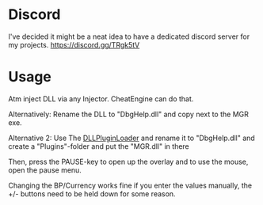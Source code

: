 # Discord
I've decided it might be a neat idea to have a dedicated discord server for my projects.
https://discord.gg/TRgk5tV

# Usage
Atm inject DLL via any Injector. CheatEngine can do that.

Alternatively: Rename the DLL to "DbgHelp.dll" and copy next to the MGR exe.

Alternative 2: Use The [DLLPluginLoader](https://github.com/c0dycode/DLLPluginLoader/releases/download/1.3/ddraw.dll) and rename it to "DbgHelp.dll" and create a "Plugins"-folder and put the "MGR.dll" in there

Then, press the PAUSE-key to open up the overlay and to use the mouse, open the pause menu.

Changing the BP/Currency works fine if you enter the values manually, the +/- buttons need to be held down for some reason.

